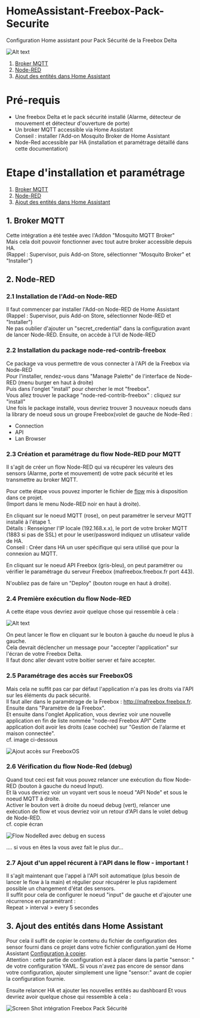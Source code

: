# HomeAssistant-Freebox-Pack-Securite
Configuration Home assistant pour Pack Sécurité de la Freebox Delta

![Alt text](ScreenShot-Freebox-Delta-pack-securite-HomeAssistant.png?raw=true "Screen Shot")


1. [Broker MQTT](#1-broker-mqtt)  
2. [Node-RED](#2-node-red)  
2. [Ajout des entités dans Home Assistant](#3-ajout-des-entités-dans-home-assistant)  


# Pré-requis
- Une freebox Delta et le pack sécurité installé (Alarme, détecteur de mouvement et détecteur d'ouverture de porte)
- Un broker MQTT accessible via Home Assistant  
Conseil : installer l'Add-on Mosquito Broker de Home Assistant
- Node-Red accessible par HA (installation et paramétrage détaillé dans cette documentation)  

# Etape d'installation et paramétrage 

1. [Broker MQTT](#1-broker-mqtt)  
2. [Node-RED](#2-node-red)
4. [Ajout des entités dans Home Assistant](#3-ajout-des-entités-dans-home-assistant)  

## 1. Broker MQTT

Cette intégration a été testée avec l'Addon "Mosquito MQTT Broker"  
Mais cela doit pouvoir fonctionner avec tout autre broker accessible depuis HA.  
(Rappel : Supervisor, puis Add-on Store, sélectionner "Mosquito Broker" et "Installer") 


## 2. Node-RED
### 2.1 Installation de l'Add-on Node-RED
Il faut commencer par installer l'Add-on Node-RED de Home Assistant  
(Rappel : Supervisor, puis Add-on Store, sélectionner Node-RED et "Installer")  
Ne pas oublier d'ajouter un "secret_credential" dans la configuration avant de lancer Node-RED. 
Ensuite, on accède à l'UI de Node-RED 

### 2.2 Installation du package node-red-contrib-freebox

Ce package va vous permettre de vous connecter à l'API de la Freebox via Node-RED  
Pour l'installer, rendez-vous dans "Manage Palette" de l'interface de Node-RED (menu burger en haut à droite)  
Puis dans l'onglet "install"  pour chercher le mot "freebox".  
Vous allez trouver le package "node-red-contrib-freebox" : cliquez sur "install"  
Une fois le package installé, vous devriez trouver 3 nouveaux noeuds dans la library de noeud sous un groupe Freebox(volet de gauche de Node-Red : 
- Connection
- API 
- Lan Browser

### 2.3 Création et paramétrage du flow Node-RED pour MQTT

Il s'agit de créer un flow Node-RED qui va récupérer les valeurs des sensors (Alarme, porte et mouvement) de votre pack sécurité et les transmettre au broker MQTT.  

Pour cette étape vous pouvez importer le fichier de [flow](./Node-Red-flows-freebox-home-tileset-all.json) mis à disposition dans ce projet.  
(Import dans le menu Node-RED noir en haut à droite).

En cliquant sur le noeud MQTT (rose), on peut paramétrer le serveur MQTT installé à l'étape 1.  
Détails : Renseigner l'IP locale (192.168.x.x), le port de votre broker MQTT (1883 si pas de SSL) et pour le user/password indiquez un utlisateur valide de HA.  
Conseil : Créer dans HA un user spécifique qui sera utilisé que pour la connexion au MQTT.

En cliquant sur le noeud API Freebox (gris-bleu), on peut paramétrer ou vérifier le paramétrage du serveur Freebox (mafreebox.freebox.fr port 443). 

N'oubliez pas de faire un "Deploy" (bouton rouge en haut à droite). 


### 2.4 Première exécution du flow Node-RED 

A cette étape vous devriez avoir quelque chose qui ressemble à cela :

![Alt text](NodeRed-Flow-API-Freebox.png?raw=true "Screen Shot Node-RED")

On peut lancer le flow en cliquant sur le bouton à gauche du noeud le plus à gauche.  
Cela devrait déclencher un message pour "accepter l'application" sur l'écran de votre Freebox Delta.  
Il faut donc aller devant votre boitier server et faire accepter.  

### 2.5 Paramétrage des accès sur FreeboxOS

Mais cela ne suffit pas car par défaut l'application n'a pas les droits via l'API sur les éléments du pack sécurité.  
Il faut aller dans le paramétrage de la Freebox : http://mafreebox.freebox.fr.  
Ensuite dans "Paramètre de la Freebox".  
Et ensuite dans l'onglet Application, vous devriez voir une nouvelle application en fin de liste nommée "node-red Freebox API"
Cette application doit avoir les droits (case cochée) sur "Gestion de l'alarme et maison connectée".  
cf. image ci-dessous 

![Ajout accès sur FreeboxOS](/img/Freebox-GestionAcces-Ajoutacces.png?raw=true "Ajout accès sur FreeboxOS")

### 2.6 Vérification du flow Node-Red (debug)

Quand tout ceci est fait vous pouvez relancer une exécution du flow Node-RED (bouton à gauche du noeud Input).  
Et là vous devriez voir un voyant vert sous le noeud "API Node" et sous le noeud MQTT à droite.  
Activer le bouton vert à droite du noeud debug (vert), relancer une exécution de flow et vous devriez voir un retour d'API dans le volet debug de Node-RED.  
cf. copie écran

![Flow NodeRed avec debug en sucess](/img/NodeRed-Flow-API-Freebox-debug-success.png?raw=true "Flow Node-RED avec debug success")

.... si vous en êtes la vous avez fait le plus dur...

### 2.7 Ajout d'un appel récurent à l'API dans le flow - important !

Il s'agit maintenant que l'appel à l'API soit automatique (plus besoin de lancer le flow à la main) et régulier pour récupérer le plus rapidement possible un changement d'état des sensors.  
Il suffit pour cela de configurer le noeud "input" de gauche et d'ajouter une récurrence en paramétrant :  
Repeat > interval > every 5 secondes

## 3. Ajout des entités dans Home Assistant 

Pour cela il suffit de copier le contenu du fichier de configuration des sensor fourni dans ce projet dans votre fichier configuration.yaml de Home Assistant
[Configuration à copier](./configuration.yaml?raw=true).  
Attention : cette partie de configuration est à placer dans la partie "sensor: " de votre configuration YAML.
Si vous n'avez pas encore de sensor dans votre configuration, ajouter simplement une ligne "sensor:" avant de copier la configuration fournie.  

Ensuite relancer HA et ajouter les nouvelles entités au dashboard
Et vous devriez avoir quelque chose qui ressemble à cela :  

![Screen Shot intégration Freebox Pack Sécurité](ScreenShot-Freebox-Delta-pack-securite-HomeAssistant.png?raw=true "Screen Shot")



